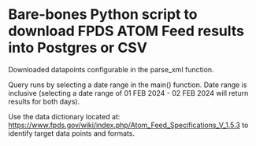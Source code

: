 # Bare-bones Python script to download FPDS ATOM Feed results into Postgres or CSV

Downloaded datapoints configurable in the parse_xml function.

Query runs by selecting a date range in the main() function. Date range is inclusive (selecting a date range of 01 FEB 2024 - 02 FEB 2024 will return results for both days).

Use the data dictionary located at: https://www.fpds.gov/wiki/index.php/Atom_Feed_Specifications_V_1.5.3 to identify target data points and formats.
